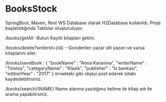 # BooksStock
SpringBoot, Maven, Rest WS
Database olarak H2Database kullanıldı.
Proje başlatıldığında Tablolar oluşturuluyor.


/books/getAll -Butun Kayıtlı kitapları getirir.

/books/delete?writerId={Id} --Gonderilen yazar idli yazarı ve varsa kitaplarını siler.

/books/saveBook :
{
	"bookName" : "Anna Karanina",
	"writerName" : "Tolstoy",
	"categoryName" : "Klasik",
	"publisher" : "Is bankasi",
	"editionYear" : "2017"
}
örnekteki gibi objeyi post ederek kitabı kaydedebilirsiniz.

/books/search/{NAME}  Name alanına yazdığınız kelime ile kitap adı ile arama yapabilirsiniz.
